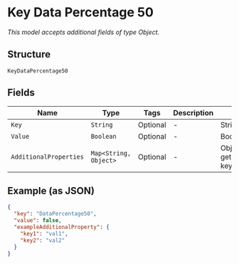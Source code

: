 
# Key Data Percentage 50

*This model accepts additional fields of type Object.*

## Structure

`KeyDataPercentage50`

## Fields

| Name | Type | Tags | Description | Getter | Setter |
|  --- | --- | --- | --- | --- | --- |
| `Key` | `String` | Optional | - | String getKey() | setKey(String key) |
| `Value` | `Boolean` | Optional | - | Boolean getValue() | setValue(Boolean value) |
| `AdditionalProperties` | `Map<String, Object>` | Optional | - | Object getAdditionalProperty(String key) | additionalProperty(String key, Object value) |

## Example (as JSON)

```json
{
  "key": "DataPercentage50",
  "value": false,
  "exampleAdditionalProperty": {
    "key1": "val1",
    "key2": "val2"
  }
}
```

